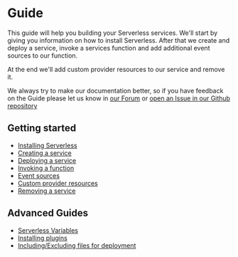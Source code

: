 <!--
title: Serverless Framework Getting Started Guide
layout: Page
-->

# Guide

This guide will help you building your Serverless services. We'll start by giving you information on how to install Serverless. After that we create and deploy a service, invoke a services function and add additional event sources to our function.

At the end we'll add custom provider resources to our service and remove it.

We always try to make our documentation better, so if you have feedback on the Guide please let us know in [our Forum](http://forum.serverless.com) or [open an Issue in our Github repository](https://github.com/serverless/serverless/issues/new)

## Getting started

- [Installing Serverless](01-installing-serverless.md)
- [Creating a service](02-creating-services.md)
- [Deploying a service](03-deploying-services.md)
- [Invoking a function](04-invoking-functions.md)
- [Event sources](05-event-sources.md)
- [Custom provider resources](06-custom-provider-resources.md)
- [Removing a service](07-removing-services.md)

## Advanced Guides
- [Serverless Variables](08-serverless-variables.md)
- [Installing plugins](09-installing-plugins.md)
- [Including/Excluding files for deployment](./10-packaging.md)
